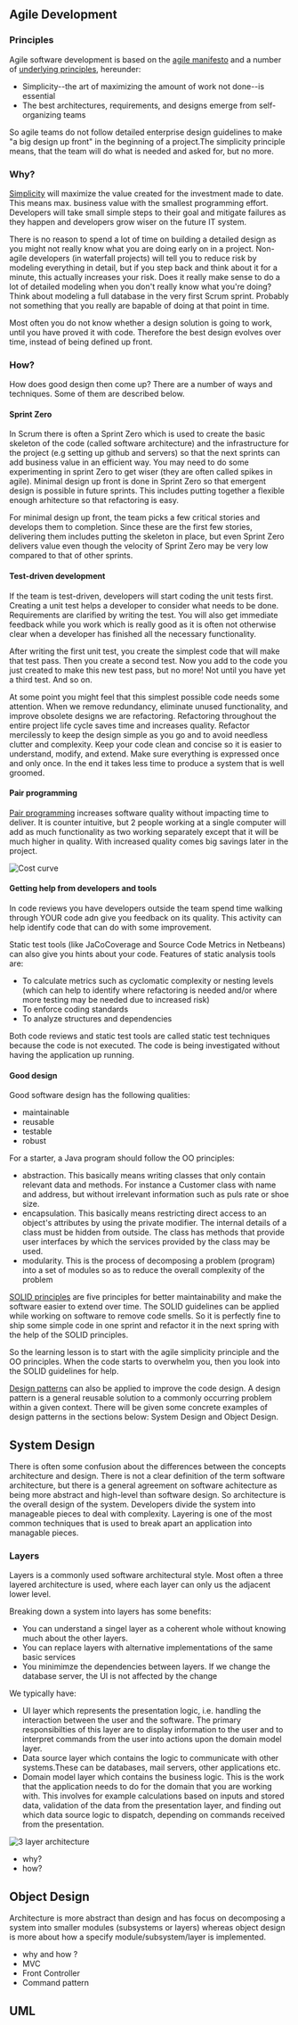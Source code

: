 ## Agile Development 
### Principles
Agile software development is based on the [agile manifesto](http://agilemanifesto.org/) and a number of [underlying principles](http://agilemanifesto.org/principles.html), hereunder:
- Simplicity--the art of maximizing the amount of work not done--is essential
- The best architectures, requirements, and designs emerge from self-organizing teams

So agile teams do not follow detailed enterprise design guidelines to make "a big design up front" in the beginning of a project.The simplicity principle means, that the team will do what is needed and asked for, but no more. 

### Why?
[Simplicity](http://www.extremeprogramming.org/values.html) will maximize the value created for the investment made to date. This means max. business value with the smallest programming effort. Developers will take small simple steps to their goal and mitigate failures as they happen and developers grow wiser on the future IT system.

There is no reason to spend a lot of time on building a detailed design as you might not really know what you are doing early on in a project. Non-agile developers (in waterfall projects) will tell you to reduce risk by modeling everything in detail, but if you step back and think about it for a minute, this actually increases your risk. Does it really make sense to do a lot of detailed modeling when you don't really know what you're doing? Think about modeling a full database in the very first Scrum sprint. Probably not something that you really are bapable of doing at that point in time.

Most often you do not know whether a design solution is going to work, until you have proved it with code. Therefore the best design evolves over time, instead of being defined up front.

### How?
How does good design then come up? There are a number of ways and techniques. Some of them are described below.

#### Sprint Zero 
In Scrum there is often a Sprint Zero which is used to create the basic skeleton of the code (called software architecture) and the infrastructure for the project (e.g setting up github and servers) so that the next sprints can add business value in an efficient way. You may need to do some experimenting in sprint Zero to get wiser (they are often called spikes in agile). Minimal design up front is done in Sprint Zero so that emergent design is possible in future sprints. This includes putting together a flexible enough arhitecture so that refactoring is easy.

For minimal design up front, the team picks a few critical stories and develops them to completion. Since these are the first few stories, delivering them includes putting the skeleton in place, but even Sprint Zero delivers value even though the velocity of Sprint Zero may be very low compared to that of other sprints.

#### Test-driven development
If the team is test-driven, developers will start coding the unit tests first. Creating a unit test helps a developer to  consider what needs to be done. Requirements are clarified by writing the test. You will also get immediate feedback while you work which is really good as it is often not otherwise clear when a developer has finished all the necessary functionality. 

After writing the first unit test, you create the simplest code that will make that test pass. Then you create a second test. Now you add to the code you just created to make this new test pass, but no more! Not until you have yet a third test. And so on.

At some point you might feel that this simplest possible code needs some attention. When we remove redundancy, eliminate unused functionality, and improve obsolete designs we are refactoring. Refactoring throughout the entire project life cycle saves time and increases quality. Refactor mercilessly to keep the design simple as you go and to avoid needless clutter and complexity. Keep your code clean and concise so it is easier to understand, modify, and extend. Make sure everything is expressed once and only once. In the end it takes less time to produce a system that is well groomed.

#### Pair programming
[Pair programming](http://www.extremeprogramming.org/rules/pair.html) increases software quality without impacting time to deliver. It is counter intuitive, but 2 people working at a single computer will add as much functionality as two working separately except that it will be much higher in quality. With increased quality comes big savings later in the project.

![Cost curve](../img/comparingTechniques.jpg)

#### Getting help from developers and tools
In code reviews you have developers outside the team spend time walking through YOUR code adn give you feedback on its quality. This activity can help identify code that can do with some improvement.

Static test tools (like JaCoCoverage and Source Code Metrics in Netbeans) can also give you hints about your code. Features of static analysis tools are:

- To calculate metrics such as cyclomatic complexity or nesting levels (which can help to identify where refactoring is needed and/or where more testing may be needed due to increased risk)
- To enforce coding standards
- To analyze structures and dependencies

Both code reviews and static test tools are called static test techniques because the code is not executed. The code is being investigated without having the application up running.
 
#### Good design
Good software design has the following qualities:
- maintainable
- reusable
- testable
- robust 

For a starter, a Java program should follow the OO principles: 
- abstraction. This basically means writing classes that only contain relevant data and methods. For instance a Customer class with name and address, but without irrelevant information such as puls rate or shoe size.
- encapsulation. This basically means restricting direct access to an object's attributes by using the private modifier. The internal details of a class must be hidden from outside. The class has methods that provide user interfaces by which the services provided by the class may be used. 
- modularity. This is the process of decomposing a problem (program) into a set of modules so as to reduce the overall complexity of the problem

[SOLID principles](https://en.wikipedia.org/wiki/SOLID_(object-oriented_design)) are five principles for better maintainability and make  the software easier to extend over time. The SOLID guidelines can be applied while working on software to remove code smells. So it is perfectly fine to ship some simple code in one sprint and refactor it in the next spring with the help of the SOLID principles.

So the learning lesson is to start with the agile simplicity principle and the OO principles. When the code starts to overwhelm you, then you look into the SOLID guidelines for help. 

[Design patterns](https://en.wikipedia.org/wiki/Software_design_pattern) can also be applied to improve the code design. A design pattern is a general reusable solution to a commonly occurring problem within a given context. 
There will be given some concrete examples of design patterns  in the sections below: System Design and Object Design.

## System Design 
There is often some confusion about the differences between the concepts architecture and design. There is not a clear definition of the term software architecture, but there is a general agreement on software achitecture as being more abstract and high-level than software design. So architecture is the overall design of the system. Developers divide the system into manageable pieces to deal with complexity. Layering is one of the most common techniques that is used to break apart an application into managable pieces.

### Layers
Layers is a commonly used software architectural style. Most often a three layered architecture is used, where each layer can only us the adjacent lower level. 

Breaking down a system into layers has some benefits:

- You can understand a singel layer as a coherent whole without knowing much about the other layers.
- You can replace layers with alternative implementations of the same basic services
- You minimimze the dependencies between layers. If we change the database server, the UI is not affected by the change


We typically have:
- UI layer which represents the presentation logic, i.e. handling the interaction between the user and the software. The primary responsibilties of this layer are to display information to the user and to interpret commands from the user into actions upon the domain model layer.
- Data source layer which contains the logic to communicate with other systems.These can be databases, mail servers, other applications etc.
- Domain model layer which contains the business logic. This is the work that the application needs to do for the domain that you are working with. This involves for example calculations based on inputs and stored data, validation of the data from the presentation layer, and finding out which data source logic to dispatch, depending on commands received from the presentation.

![3 layer architecture](../img/3layers.jpeg)

- why?
- how?

## Object Design
Architecture is more abstract than design and has focus on decomposing a system into smaller modules (subsystems or layers) whereas object design is more about how a specify module/subsystem/layer is implemented.
- why and how ?
- MVC
- Front Controller
- Command pattern

## UML

